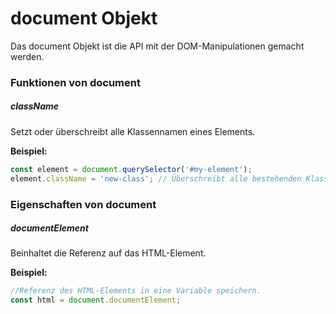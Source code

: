 # document Objekt

Das document Objekt ist die API mit der DOM-Manipulationen gemacht werden.

### Funktionen von document

##### className

Setzt oder überschreibt alle Klassennamen eines Elements.

**Beispiel:**
```javascript
const element = document.querySelector('#my-element');
element.className = 'new-class'; // Überschreibt alle bestehenden Klassen
```

### Eigenschaften von document

##### documentElement

Beinhaltet die Referenz auf das HTML-Element. 

**Beispiel:**
```javascript
//Referenz des HTML-Elements in eine Variable speichern.
const html = document.documentElement;
```

